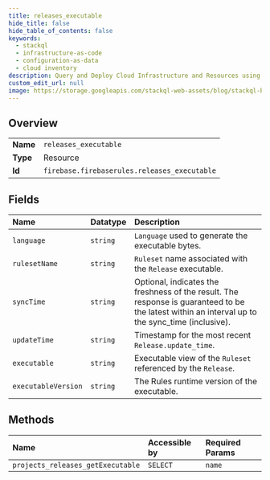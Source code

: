 ```yaml
---
title: releases_executable
hide_title: false
hide_table_of_contents: false
keywords:
  - stackql
  - infrastructure-as-code
  - configuration-as-data
  - cloud inventory
description: Query and Deploy Cloud Infrastructure and Resources using SQL
custom_edit_url: null
image: https://storage.googleapis.com/stackql-web-assets/blog/stackql-blog-post-featured-image.png
---
```

  
    

## Overview
<table><tbody>
<tr><td><b>Name</b></td><td><code>releases_executable</code></td></tr>
<tr><td><b>Type</b></td><td>Resource</td></tr>
<tr><td><b>Id</b></td><td><code>firebase.firebaserules.releases_executable</code></td></tr>
</tbody></table>

## Fields
| Name | Datatype | Description |
|:-----|:---------|:------------|
| `language` | `string` | `Language` used to generate the executable bytes. |
| `rulesetName` | `string` | `Ruleset` name associated with the `Release` executable. |
| `syncTime` | `string` | Optional, indicates the freshness of the result. The response is guaranteed to be the latest within an interval up to the sync_time (inclusive). |
| `updateTime` | `string` | Timestamp for the most recent `Release.update_time`. |
| `executable` | `string` | Executable view of the `Ruleset` referenced by the `Release`. |
| `executableVersion` | `string` | The Rules runtime version of the executable. |
## Methods
| Name | Accessible by | Required Params |
|:-----|:--------------|:----------------|
| `projects_releases_getExecutable` | `SELECT` | `name` |
